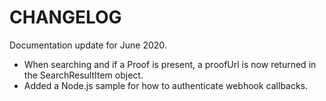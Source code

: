# CHANGELOG

Documentation update for June 2020.

* When searching and if a Proof is present, a proofUrl is now returned in the SearchResultItem object.
* Added a Node.js sample for how to authenticate webhook callbacks.